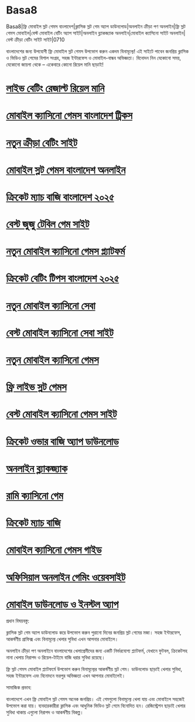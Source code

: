 # Basa8

Basa8|ফ্রি মোবাইল স্লট গেমস বাংলাদেশ|ক্লাসিক স্লট গেম অ্যাপ ডাউনলোড|অনলাইন ক্রীড়া পণ অনলাইন|ফ্রি স্লট গেমস মোবাইল|বেস্ট মোবাইল বেটিং অ্যাপ সাইট|অনলাইন ব্ল্যাকজ্যাক অনলাইন|মোবাইল ক্যাসিনো সাইট অনলাইন|বেস্ট ক্রীড়া বেটিং সাইট সাইট|0710

বাংলাদেশের জন্য উপযোগী ফ্রি মোবাইল স্লট গেমস উপভোগ করুন একদম বিনামূল্যে! এই সাইটে পাবেন জনপ্রিয় ক্লাসিক ও ভিডিও স্লট গেমের বিশাল সংগ্রহ, সহজ ইন্টারফেস ও মোবাইল-বান্ধব অভিজ্ঞতা। বিনোদন নিন যেকোনো সময়, যেকোনো জায়গা থেকে – একেবারে কোনো রিয়েল মানি ছাড়াই!

#  <a href="https://basa8live.com/">লাইভ বেটিং রেজাল্ট রিয়েল মানি</a>

#  <a href="https://basa8live.net/">মোবাইল ক্যাসিনো গেমস বাংলাদেশ ট্রিকস</a>

#  <a href="https://basa8uk.com/">নতুন ক্রীড়া বেটিং সাইট</a>

#  <a href="https://basa8uk.net/">মোবাইল স্লট গেমস বাংলাদেশ অনলাইন</a>

#  <a href="https://basa8hub.com/">ক্রিকেট ম্যাচ বাজি বাংলাদেশ ২০২৫</a>

#  <a href="https://basa8hub.net/">বেস্ট জুজু টেবিল গেম সাইট</a>

#  <a href="https://basa8sx.com/">নতুন মোবাইল ক্যাসিনো গেমস প্ল্যাটফর্ম</a>

#  <a href="https://basa8sx.net/">ক্রিকেট বেটিং টিপস বাংলাদেশ ২০২৫</a>

#  <a href="https://basa8pc.com/">নতুন মোবাইল ক্যাসিনো সেবা</a>

#  <a href="https://basa8pc.net/">বেস্ট মোবাইল ক্যাসিনো সেবা সাইট</a>

#  <a href="https://basa8now.com/">নতুন মোবাইল ক্যাসিনো গেমস</a>

#  <a href="https://basa8now.net/">ফ্রি লাইভ স্লট গেমস</a>

#  <a href="https://basa8pro.com/">বেস্ট মোবাইল ক্যাসিনো গেমস সাইট</a>

#  <a href="https://basa8pro.net/">ক্রিকেট ওভার বাজি অ্যাপ ডাউনলোড</a>

#  <a href="https://basa8now.com/">অনলাইন ব্ল্যাকজ্যাক</a>

#  <a href="https://basa8now.net/">রামি ক্যাসিনো গেম</a>

#  <a href="https://basa8pro.com/">ক্রিকেট ম্যাচ বাজি</a>

#  <a href="https://basa8pro.net/">মোবাইল ক্যাসিনো গেমস গাইড</a>

#  <a href="https://basa8wap.net/">অফিসিয়াল অনলাইন গেমিং ওয়েবসাইট</a>

#  <a href="https://basa8wap.com/">মোবাইল ডাউনলোড ও ইনস্টল অ্যাপ</a>

প্রধান বিষয়বস্তু:

ক্লাসিক স্লট গেম অ্যাপ ডাউনলোড করে উপভোগ করুন পুরানো দিনের জনপ্রিয় স্লট গেমের মজা। সহজ ইন্টারফেস, আকর্ষণীয় গ্রাফিক্স এবং বিনামূল্যে খেলার সুবিধা এখন আপনার মোবাইলে।

অনলাইন ক্রীড়া পণ অনলাইনে বাংলাদেশের খেলাপ্রেমীদের জন্য একটি নির্ভরযোগ্য প্ল্যাটফর্ম, যেখানে ফুটবল, ক্রিকেটসহ নানা খেলায় নিরাপদ ও রিয়েল-টাইমে বাজি ধরার সুবিধা রয়েছে।

ফ্রি স্লট গেমস মোবাইল প্ল্যাটফর্মে উপভোগ করুন বিনামূল্যের আকর্ষণীয় স্লট গেম। ডাউনলোড ছাড়াই খেলার সুবিধা, সহজ ইন্টারফেস এবং বিনোদনে ভরপুর অভিজ্ঞতা এখন আপনার মোবাইলেই।

সামাজিক প্রভাব:

বাংলাদেশে এখন ফ্রি মোবাইল স্লট গেমস অনেক জনপ্রিয়। এই গেমগুলো বিনামূল্যে খেলা যায় এবং মোবাইলে সহজেই উপভোগ করা যায়। ব্যবহারকারীরা ক্লাসিক এবং আধুনিক ভিডিও স্লট গেমে বিনোদিত হন। রেজিস্ট্রেশন ছাড়াই খেলার সুবিধা থাকায় এগুলো নিরাপদ ও আকর্ষণীয় বিকল্প।
